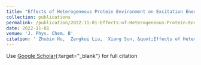 ```yaml
---
title: "Effects of Heterogeneous Protein Environment on Excitation Energy Transfer Dynamics in the Fenna-Matthews-Olson Complex"
collection: publications
permalink: /publication/2022-11-01-Effects-of-Heterogeneous-Protein-Environment-on-Excitation-Energy-Transfer-Dynamics-in-the-Fenna-Matthews-Olson-Complex
date: 2022-11-01
venue: 'J. Phys. Chem. B'
citation: ' Zhubin Hu,  Zengkui Liu,  Xiang Sun, &quot;Effects of Heterogeneous Protein Environment on Excitation Energy Transfer Dynamics in the Fenna-Matthews-Olson Complex.&quot; J. Phys. Chem. B, 126(45), 2022.'
---
```

Use [Google Scholar](https://scholar.google.com/scholar?q=Effects+of+Heterogeneous+Protein+Environment+on+Excitation+Energy+Transfer+Dynamics+in+the+Fenna+Matthews+Olson+Complex){:target="_blank"} for full citation